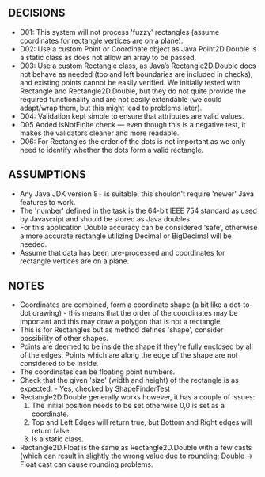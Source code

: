 DECISIONS
---------
- D01:   This system will not process 'fuzzy' rectangles (assume coordinates for rectangle vertices are on a plane).
- D02:   Use a custom Point or Coordinate object as Java Point2D.Double is a static class as does not allow an array to be
         passed.
- D03:   Use a custom Rectangle class, as Java’s Rectangle2D.Double does not behave as needed (top and left boundaries are included in checks),
         and existing points cannot be easily verified. We initially tested with Rectangle and Rectangle2D.Double, but they do not quite provide 
         the required functionality and are not easily extendable (we could adapt/wrap them, but this might lead to problems later).
- D04:   Validation kept simple to ensure that attributes are valid values.
- D05    Added isNotFinite check — even though this is a negative test, it makes the validators cleaner and more readable.
- D06:   For Rectangles the order of the dots is not important as we only need to identify whether the dots form a valid rectangle.

ASSUMPTIONS
-----------
- Any Java JDK version 8+ is suitable, this shouldn't require 'newer' Java features to work.
- The 'number' defined in the task is the 64-bit IEEE 754 standard as used by Javascript and should be stored as Java
  doubles.
- For this application Double accuracy can be considered 'safe', otherwise a more accurate rectangle utilizing Decimal
  or BigDecimal will be needed.
- Assume that data has been pre-processed and coordinates for rectangle vertices are on a plane.

NOTES
-----
- Coordinates are combined, form a coordinate shape (a bit like a dot-to-dot drawing) - this means that the order of the
  coordinates may be important and this may draw a polygon that is not a rectangle.
- This is for Rectangles but as method defines 'shape', consider possibility of other shapes.
- Points are deemed to be inside the shape if they're fully enclosed by all of the edges. Points which are along the
  edge of the shape are not considered to be inside.
- The coordinates can be floating point numbers.
- Check that the given 'size' (width and height) of the rectangle is as expected. - Yes, checked by ShapeFinderTest
- Rectangle2D.Double generally works however, it has a couple of issues:
    1. The initial position needs to be set otherwise 0,0 is set as a coordinate.
    2. Top and Left Edges will return true, but Bottom and Right edges will return false.
    3. Is a static class.
- Rectangle2D.Float is the same as Rectangle2D.Double with a few casts (which can result in slightly the wrong value due
  to rounding; Double -> Float cast can cause rounding problems.

